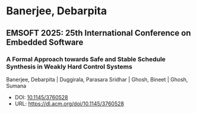 # Banerjee, Debarpita

## EMSOFT 2025: 25th International Conference on Embedded Software

### A Formal Approach towards Safe and Stable Schedule Synthesis in Weakly Hard Control Systems
Banerjee, Debarpita | Duggirala, Parasara Sridhar | Ghosh, Bineet | Ghosh, Sumana
* DOI: [10.1145/3760528](https://doi.org/10.1145/3760528)
* URL: <https://dl.acm.org/doi/10.1145/3760528>

